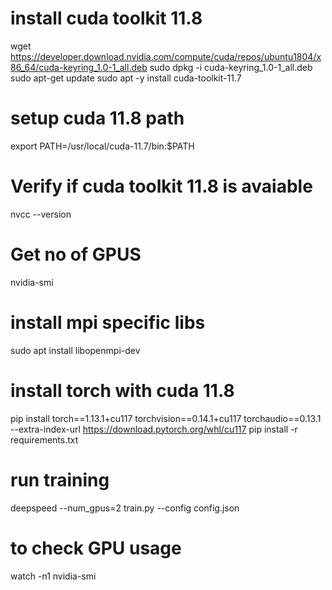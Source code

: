 # install cuda toolkit 11.8
wget https://developer.download.nvidia.com/compute/cuda/repos/ubuntu1804/x86_64/cuda-keyring_1.0-1_all.deb
sudo dpkg -i cuda-keyring_1.0-1_all.deb
sudo apt-get update
sudo apt -y install cuda-toolkit-11.7

# setup cuda 11.8 path
export PATH=/usr/local/cuda-11.7/bin:$PATH


# Verify if cuda toolkit 11.8 is avaiable
nvcc --version

# Get no of GPUS
nvidia-smi

# install mpi specific libs
sudo apt install libopenmpi-dev
# install torch with cuda 11.8
pip install torch==1.13.1+cu117 torchvision==0.14.1+cu117 torchaudio==0.13.1 --extra-index-url https://download.pytorch.org/whl/cu117
pip install -r requirements.txt

# run training
deepspeed --num_gpus=2 train.py --config config.json

# to check GPU usage
watch -n1 nvidia-smi